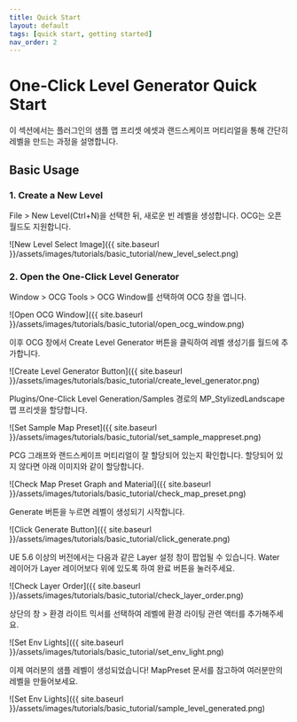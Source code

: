 ```yaml
---
title: Quick Start
layout: default
tags: [quick start, getting started]
nav_order: 2
---
```


# One-Click Level Generator Quick Start
이 섹션에서는 플러그인의 샘플 맵 프리셋 에셋과 랜드스케이프 머티리얼을 통해 간단히 레벨을 만드는 과정을 설명합니다.

## Basic Usage

### 1. Create a New Level

File > New Level(Ctrl+N)을 선택한 뒤, 새로운 빈 레벨을 생성합니다. OCG는 오픈월드도 지원합니다.

![New Level Select Image]({{ site.baseurl }}/assets/images/tutorials/basic_tutorial/new_level_select.png)

### 2. Open the One-Click Level Generator

Window > OCG Tools > OCG Window를 선택하여 OCG 창을 엽니다.

![Open OCG Window]({{ site.baseurl }}/assets/images/tutorials/basic_tutorial/open_ocg_window.png)

이후 OCG 창에서 Create Level Generator 버튼을 클릭하여 레벨 생성기를 월드에 추가합니다.

![Create Level Generator Button]({{ site.baseurl }}/assets/images/tutorials/basic_tutorial/create_level_generator.png)

Plugins/One-Click Level Generation/Samples 경로의 MP_StylizedLandscape 맵 프리셋을 할당합니다.

![Set Sample Map Preset]({{ site.baseurl }}/assets/images/tutorials/basic_tutorial/set_sample_mappreset.png)

PCG 그래프와 랜드스케이프 머티리얼이 잘 할당되어 있는지 확인합니다. 할당되어 있지 않다면 아래 이미지와 같이 할당합니다.

![Check Map Preset Graph and Material]({{ site.baseurl }}/assets/images/tutorials/basic_tutorial/check_map_preset.png)

Generate 버튼을 누르면 레벨이 생성되기 시작합니다.

![Click Generate Button]({{ site.baseurl }}/assets/images/tutorials/basic_tutorial/click_generate.png)

UE 5.6 이상의 버전에서는 다음과 같은 Layer 설정 창이 팝업될 수 있습니다. Water 레이어가 Layer 레이어보다 위에 있도록 하여 완료 버튼을 눌러주세요.

![Check Layer Order]({{ site.baseurl }}/assets/images/tutorials/basic_tutorial/check_layer_order.png)

상단의 창 > 환경 라이트 믹서를 선택하여 레벨에 환경 라이팅 관련 액터를 추가해주세요.

![Set Env Lights]({{ site.baseurl }}/assets/images/tutorials/basic_tutorial/set_env_light.png)

이제 여러분의 샘플 레벨이 생성되었습니다! MapPreset 문서를 참고하여 여러분만의 레벨을 만들어보세요.

![Set Env Lights]({{ site.baseurl }}/assets/images/tutorials/basic_tutorial/sample_level_generated.png)
